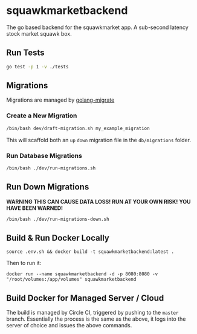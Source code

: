 # squawkmarketbackend

The go based backend for the squawkmarket app. A sub-second latency stock market squawk box.

## Run Tests

```bash
go test -p 1 -v ./tests
```

## Migrations

Migrations are managed by [golang-migrate](https://github.com/golang-migrate/migrate)

### Create a New Migration

```bash
/bin/bash dev/draft-migration.sh my_example_migration
```

This will scaffold both an `up` `down` migration file in the `db/migrations` folder.

### Run Database Migrations

```bash
/bin/bash ./dev/run-migrations.sh
```

## Run Down Migrations

**WARNING THIS CAN CAUSE DATA LOSS! RUN AT YOUR OWN RISK! YOU HAVE BEEN WARNED!**

```bash
/bin/bash ./dev/run-migrations-down.sh
```

## Build & Run Docker Locally

```shell
source .env.sh && docker build -t squawkmarketbackend:latest .
```

Then to run it:

```shell
docker run --name squawkmarketbackend -d -p 8080:8080 -v "/root/volumes:/app/volumes" squawkmarketbackend
```

## Build Docker for Managed Server / Cloud

The build is managed by Circle CI, triggered by pushing to the `master` branch. Essentially the process is the same as the above, it logs into the server of choice and issues the above commands.

